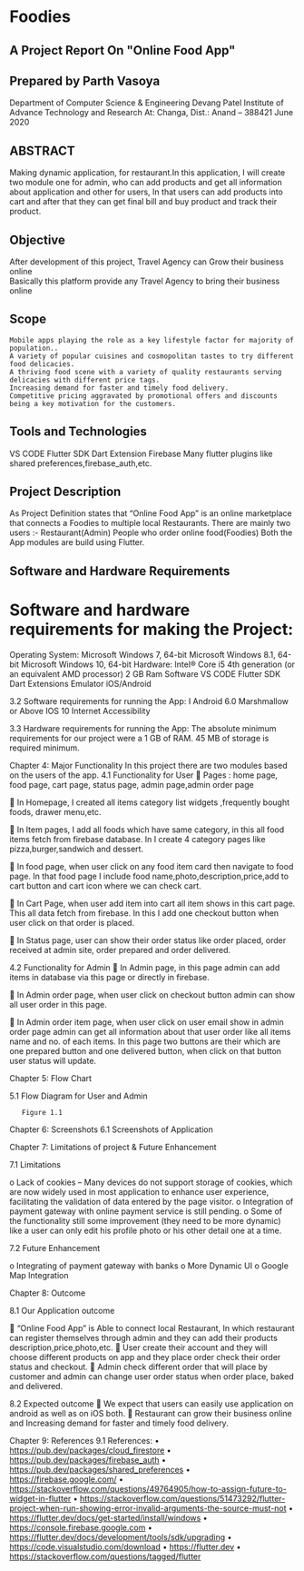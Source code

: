 # Foodies

## A Project Report On "Online Food App"

## Prepared by Parth Vasoya 
  
Department of Computer Science & Engineering
Devang Patel Institute of Advance Technology and Research
At: Changa, Dist.: Anand – 388421
June 2020 


## ABSTRACT


Making dynamic application, for restaurant.In this application, I will create two module one for admin, who can add products and get all information about application and other for users,
In that users can add products into cart and after that they can get final bill and buy product and track their product.

## Objective
After development of this project, Travel Agency can Grow their business online  
Basically this platform provide any Travel Agency to bring their business online
  
## Scope
	Mobile apps playing the role as a key lifestyle factor for majority of population..
	A variety of popular cuisines and cosmopolitan tastes to try different food delicacies. 
	A thriving food scene with a variety of quality restaurants serving delicacies with different price tags. 
	Increasing demand for faster and timely food delivery. 
	Competitive pricing aggravated by promotional offers and discounts being a key motivation for the customers.

## Tools and Technologies
VS CODE
Flutter SDK
Dart Extension
Firebase
Many flutter plugins like shared preferences,firebase_auth,etc.


## Project Description


As Project Definition states that “Online Food App” is an online marketplace that connects a Foodies to multiple local Restaurants.
	There are mainly two users :-
	Restaurant(Admin)
	People who order online food(Foodies)
	Both the App modules are build using Flutter.



## Software and Hardware Requirements
<h1> Software and hardware requirements for making the Project: </h1>
	Operating System:
	Microsoft Windows 7, 64-bit
	Microsoft Windows 8.1, 64-bit
	Microsoft Windows 10, 64-bit
	Hardware:
	Intel® Core i5 4th generation (or an equivalent AMD processor)
	2 GB Ram
	Software
	VS CODE
	Flutter SDK
	Dart Extensions
	Emulator iOS/Android

3.2 Software requirements for running the App:
	I Android 6.0 Marshmallow or Above
	IOS 10
	Internet Accessibility

3.3 Hardware requirements for running the App:
	The absolute minimum requirements for our project were a 1 GB of RAM.
	45 MB of storage is required minimum.
 
 
Chapter 4: Major Functionality
In this project there are two modules based on the users of the app.
4.1 Functionality for User
	Pages : home page, food page, cart page, status page, admin page,admin order page

	In Homepage, I created all items category list widgets ,frequently bought foods, drawer menu,etc.

	In Item pages, I add all foods which have same category, in this all food items fetch from firebase database. In I create 4 category pages like pizza,burger,sandwich and dessert.

	In food page, when user click on any food item card then navigate to food page. In that food page I include food name,photo,description,price,add to cart button and cart icon where we can check cart.

	In Cart Page, when user add item into cart all item shows in this cart page. This all data fetch from firebase. In this I add one checkout button when user click on that order is placed.

	In Status page, user can show their order status like order placed, order received at admin site, order prepared and order delivered.

4.2 Functionality for Admin
	In Admin page, in this page admin can add items in database via this page or directly in firebase.

	In Admin order page, when user click on checkout button admin can show all user order in this page.

	In Admin order item page, when user click on user email show in admin order page admin can get all information about that user order like all items name and no. of each items. In this page two buttons are their which are one prepared button and one delivered button, when click on that button user status will update.
 
Chapter 5: Flow Chart

5.1 Flow Diagram for User and Admin


 
	
       Figure 1.1










 
Chapter 6: Screenshots
6.1 Screenshots of Application

       
 
   

       
 
         
     
 
Chapter 7: Limitations of project & Future Enhancement

7.1 Limitations

o	Lack of cookies – Many devices do not support storage of cookies, which are now widely used in most application to enhance user experience, facilitating the validation of data entered by the page visitor.
o	Integration of payment gateway with online payment service is still pending.
o	Some of the functionality still some improvement (they need to be more dynamic) like a user can only edit his profile photo or his other detail one at a time.


7.2	 Future Enhancement

o	Integrating of payment gateway with banks
o	More Dynamic UI 
o	Google Map Integration


















 
Chapter 8: Outcome

8.1 Our Application outcome

	“Online Food App” is Able to connect local Restaurant, In which restaurant can register themselves through admin and they can add their products description,price,photo,etc. 
	User create their account and they will choose different products on app and they place order check their order status and checkout.
	Admin check different order that will place by customer and admin can change user order status when order place, baked and delivered.

8.2	Expected outcome
	We expect that users can easily use  application on android  as well as on iOS both.
	Restaurant can grow their business online and Increasing demand for faster and timely food delivery. 


















 
Chapter 9: References
9.1	 References:
•	https://pub.dev/packages/cloud_firestore
•	https://pub.dev/packages/firebase_auth
•	https://pub.dev/packages/shared_preferences
•	https://firebase.google.com/
•	https://stackoverflow.com/questions/49764905/how-to-assign-future-to-widget-in-flutter
•	https://stackoverflow.com/questions/51473292/flutter-project-when-run-showing-error-invalid-arguments-the-source-must-not
•	https://flutter.dev/docs/get-started/install/windows
•	https://console.firebase.google.com
•	https://flutter.dev/docs/development/tools/sdk/upgrading
•	https://code.visualstudio.com/download
•	https://flutter.dev
•	https://stackoverflow.com/questions/tagged/flutter





















	
